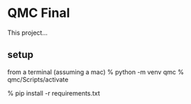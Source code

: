 # QMC Final

This project... 

## setup

from a terminal (assuming a mac)
% python -m venv qmc
% qmc/Scripts/activate

% pip install -r requirements.txt
